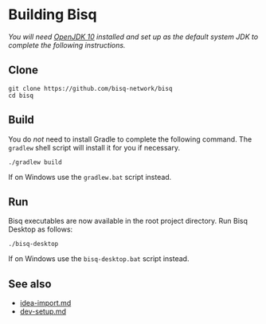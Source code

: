 # Building Bisq

_You will need [OpenJDK 10](https://jdk.java.net/10/) installed and set up as the default system JDK to complete the following instructions._


## Clone

    git clone https://github.com/bisq-network/bisq
    cd bisq


## Build

You do _not_ need to install Gradle to complete the following command. The `gradlew` shell script will install it for you if necessary.

    ./gradlew build

If on Windows use the `gradlew.bat` script instead.


## Run

Bisq executables are now available in the root project directory. Run Bisq Desktop as follows:

    ./bisq-desktop

If on Windows use the `bisq-desktop.bat` script instead.


## See also

 - [idea-import.md](idea-import.md)
 - [dev-setup.md](dev-setup.md)
